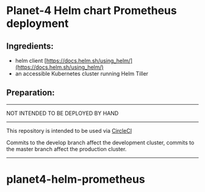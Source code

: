 # Planet-4 Helm chart Prometheus deployment

## Ingredients:
-   helm client [https://docs.helm.sh/using_helm/](https://docs.helm.sh/using_helm/)
-   an accessible Kubernetes cluster running Helm Tiller

## Preparation:


***
NOT INTENDED TO BE DEPLOYED BY HAND
***

This repository is intended to be used via [CircleCI](https://circleci.com/gh/greenpeace/planet4-traefik)

Commits to the develop branch affect the development cluster, commits to the master branch affect the production cluster.

---
# planet4-helm-prometheus
